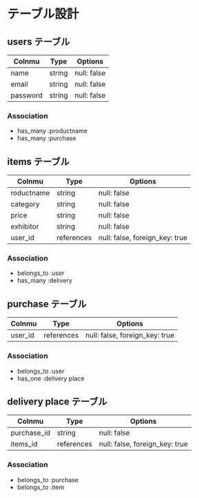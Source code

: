 # テーブル設計

## users テーブル

| Colnmu   | Type   | Options     |
| -------- |------- | ----------- |
| name     | string | null: false |
| email    | string | null: false |
| password | string | null: false |

### Association
- has_many :productname
- has_many :purchase

## items テーブル

| Colnmu      | Type   | Options     |
| ----------- |------- | ----------- |
| roductname  | string | null: false |
| category    | string | null: false |
| price       | string | null: false |
| exhibitor   | string | null: false |
| user_id     | references | null: false, foreign_key: true |

### Association
- belongs_to :user
- has_many :delivery

## purchase テーブル

| Colnmu  | Type   | Options     |
| ------- |------- | ----------- |
| user_id | references | null: false, foreign_key: true |

### Association
- belongs_to :user
- has_one :delivery place

## delivery place テーブル

| Colnmu      | Type   | Options     |
| ----------- |------- | ----------- |
| purchase_id | string | null: false |
| items_id | references | null: false, foreign_key: true |


### Association
- belongs_to :purchase
- belongs_to :item

